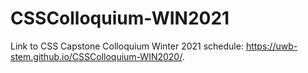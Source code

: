 # CSSColloquium-WIN2021

Link to CSS Capstone Colloquium Winter 2021 schedule:
https://uwb-stem.github.io/CSSColloquium-WIN2020/.
